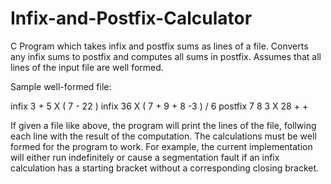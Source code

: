 # Infix-and-Postfix-Calculator
C Program which takes infix and postfix sums as lines of a file. Converts any infix sums to postfix and computes all sums in postfix. Assumes that all lines of the input file are well formed.

Sample well-formed file:

infix 3 + 5 X ( 7 - 22 )
infix 36 X ( 7 + 9 + 8 -3 ) / 6
postfix 7 8 3 X 28 + +

If given a file like above, the program will print the lines of the file, follwing each line with the result of the computation. The calculations must be well formed for the program to work. For example, the current implementation will either run indefinitely or cause a segmentation fault if an infix calculation has a starting bracket without a corresponding closing bracket.
